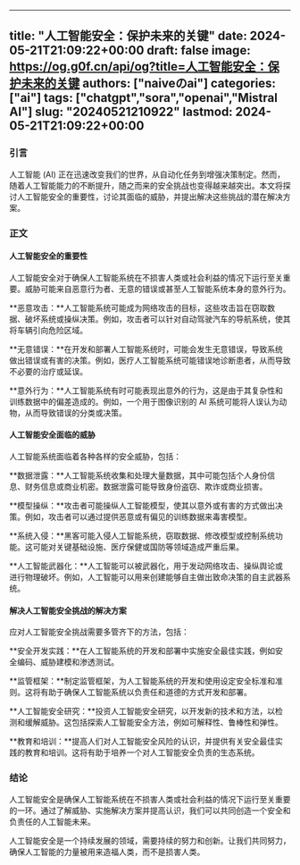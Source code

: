
---
title: "人工智能安全：保护未来的关键"
date: 2024-05-21T21:09:22+00:00
draft: false
image: https://og.g0f.cn/api/og?title=人工智能安全：保护未来的关键
authors: ["naiveのai"]
categories: ["ai"]
tags: ["chatgpt","sora","openai","Mistral AI"]
slug: "20240521210922"
lastmod: 2024-05-21T21:09:22+00:00
---
### 引言

人工智能 (AI) 正在迅速改变我们的世界，从自动化任务到增强决策制定。然而，随着人工智能能力的不断提升，随之而来的安全挑战也变得越来越突出。本文将探讨人工智能安全的重要性，讨论其面临的威胁，并提出解决这些挑战的潜在解决方案。

### 正文

#### 人工智能安全的重要性

人工智能安全对于确保人工智能系统在不损害人类或社会利益的情况下运行至关重要。威胁可能来自恶意行为者、无意的错误或甚至人工智能系统本身的意外行为。

**恶意攻击：**人工智能系统可能成为网络攻击的目标，这些攻击旨在窃取数据、破坏系统或操纵决策。例如，攻击者可以针对自动驾驶汽车的导航系统，使其将车辆引向危险区域。

**无意错误：**在开发和部署人工智能系统时，可能会发生无意错误，导致系统做出错误或有害的决策。例如，医疗人工智能系统可能错误地诊断患者，从而导致不必要的治疗或延误。

**意外行为：**人工智能系统有时可能表现出意外的行为，这是由于其复杂性和训练数据中的偏差造成的。例如，一个用于图像识别的 AI 系统可能将人误认为动物，从而导致错误的分类或决策。

#### 人工智能安全面临的威胁

人工智能系统面临着各种各样的安全威胁，包括：

**数据泄露：**人工智能系统收集和处理大量数据，其中可能包括个人身份信息、财务信息或商业机密。数据泄露可能导致身份盗窃、欺诈或商业损害。

**模型操纵：**攻击者可能操纵人工智能模型，使其以意外或有害的方式做出决策。例如，攻击者可以通过提供恶意或有偏见的训练数据来毒害模型。

**系统入侵：**黑客可能入侵人工智能系统，窃取数据、修改模型或控制系统功能。这可能对关键基础设施、医疗保健或国防等领域造成严重后果。

**人工智能武器化：**人工智能可以被武器化，用于发动网络攻击、操纵舆论或进行物理破坏。例如，人工智能可以用来创建能够自主做出致命决策的自主武器系统。

#### 解决人工智能安全挑战的解决方案

应对人工智能安全挑战需要多管齐下的方法，包括：

**安全开发实践：**在人工智能系统的开发和部署中实施安全最佳实践，例如安全编码、威胁建模和渗透测试。

**监管框架：**制定监管框架，为人工智能系统的开发和使用设定安全标准和准则。这将有助于确保人工智能系统以负责任和道德的方式开发和部署。

**人工智能安全研究：**投资人工智能安全研究，以开发新的技术和方法，以检测和缓解威胁。这包括探索人工智能安全方法，例如可解释性、鲁棒性和弹性。

**教育和培训：**提高人们对人工智能安全风险的认识，并提供有关安全最佳实践的教育和培训。这将有助于培养一个对人工智能安全负责的生态系统。

### 结论

人工智能安全是确保人工智能系统在不损害人类或社会利益的情况下运行至关重要的一环。通过了解威胁、实施解决方案并提高认识，我们可以共同创造一个安全和负责任的人工智能未来。

人工智能安全是一个持续发展的领域，需要持续的努力和创新。让我们共同努力，确保人工智能的力量被用来造福人类，而不是损害人类。
